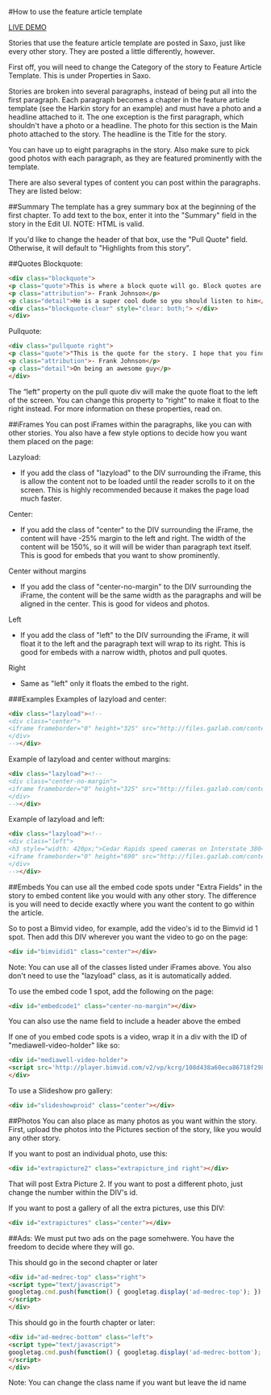 #How to use the feature article template

[LIVE DEMO](http://thegazette.com/subject/news/the-harkin-legacy-20141130)

Stories that use the feature article template are posted in Saxo, just like every other story. They are posted a little differently, however.

First off, you will need to change the Category of the story to Feature Article Template. This is under Properties in Saxo.

Stories are broken into several paragraphs, instead of being put all into the first paragraph. Each paragraph becomes a chapter in the feature article template (see the Harkin story for an example) and must have a photo and a headline attached to it. The one exception is the first paragraph, which shouldn't have a photo or a headline. The photo for this section is the Main photo attached to the story. The headline is the Title for the story.

You can have up to eight paragraphs in the story. Also make sure to pick good photos with each paragraph, as they are featured prominently with the template.

There are also several types of content you can post within the paragraphs. They are listed below:

##Summary
The template has a grey summary box at the beginning of the first chapter. To add text to the box, enter it into the "Summary" field in the story in the Edit UI. NOTE: HTML is valid.

If you'd like to change the header of that box, use the "Pull Quote" field. Otherwise, it will default to "Highlights from this story".


##Quotes
Blockquote:
```html
<div class="blockquote">
<p class="quote">This is where a block quote will go. Block quotes are super exciting. You should probably be really pumped to have one on your page.</p>
<p class="attribution">- Frank Johnson</p>
<p class="detail">He is a super cool dude so you should listen to him</p>
<div class="blockquote-clear" style="clear: both;"> </div>
</div>
```

Pullquote:
```html
<div class="pullquote right">
<p class="quote">"This is the quote for the story. I hope that you find it really compelling and fun."</p>
<p class="attribution">- Frank Johnson</p>
<p class="detail">On being an awesome guy</p>
</div>
```

The “left” property on the pull quote div will make the quote float to the left of the screen. You can change this property to “right” to make it float to the right instead. For more information on these properties, read on.

##iFrames
You can post iFrames within the paragraphs, like you can with other stories. You also have a few style options to decide how you want them placed on the page:

Lazyload:
- If you add the class of "lazyload" to the DIV surrounding the iFrame, this is allow the content not to be loaded until the reader scrolls to it on the screen. This is highly recommended because it makes the page load much faster.

Center:
- If you add the class of "center" to the DIV surrounding the iFrame, the content will have -25% margin to the left and right. The width of the content will be 150%, so it will will be wider than paragraph text itself. This is good for embeds that you want to show prominently.

Center without margins
- If you add the class of "center-no-margin" to the DIV surrounding the iFrame, the content will be the same width as the paragraphs and will be aligned in the center. This is good for videos and photos.

Left
- If you add the class of "left" to the DIV surrounding the iFrame, it will float it to the left and the paragraph text will wrap to its right. This is good for embeds with a narrow width, photos and pull quotes.

Right
- Same as "left" only it floats the embed to the right.

###Examples
Examples of lazyload and center:
```html
<div class="lazyload"><!--
<div class="center">
<iframe frameborder="0" height="325" src="http://files.gazlab.com/content-host/jm/poverty-pct-table.html" width="100%">
</div>
--></div>
```

Example of lazyload and center without margins:
```html
<div class="lazyload"><!--
<div class="center-no-margin">
<iframe frameborder="0" height="325" src="http://files.gazlab.com/content-host/jm/poverty-pct-table.html" width="100%"></iframe>
</div>
--></div>
```

Example of lazyload and left:
```html
<div class="lazyload"><!--
<div class="left">
<h3 style="width: 420px;">Cedar Rapids speed cameras on Interstate 380</h3>
<iframe frameborder="0" height="690" src="http://files.gazlab.com/content-host/locatormaps/map-i380-cameras.html" width="420"></iframe>
</div>
--></div>
```

##Embeds
You can use all the embed code spots under "Extra Fields" in the story to embed content like you would with any other story. The difference is you will need to decide exactly where you want the content to go within the article.

So to post a Bimvid video, for example, add the video's id to the Bimvid id 1 spot. Then add this DIV wherever you want the video to go on the page:
```html
<div id="bimvidid1" class="center"></div>
```

Note: You can use all of the classes listed under iFrames above. You also don't need to use the "lazyload" class, as it is automatically added.

To use the embed code 1 spot, add the following on the page:
```html
<div id="embedcode1" class="center-no-margin"></div>
```

You can also use the name field to include a header above the embed

If one of you  embed code spots is a video, wrap it in a div with the ID of "mediawell-video-holder" like so:
```html
<div id="mediawell-video-holder">
<script src='http://player.bimvid.com/v2/vp/kcrg/108d438a60eca86718f298c7aaf78738fc2b95ec'></script>
</div>
```

To use a Slideshow pro gallery:
```html
<div id="slideshowproid" class="center"></div>
```

##Photos
You can also place as many photos as you want within the story. First, upload the photos into the Pictures section of the story, like you would any other story.

If you want to post an individual photo, use this:
```html
<div id="extrapicture2" class="extrapicture_ind right"></div>
```

That will post Extra Picture 2. If you want to post a different photo, just change the number within the DIV's id.

If you want to post a gallery of all the extra pictures, use this DIV:
```html
<div id="extrapictures" class="center"></div>
```

##Ads:
We must put two ads on the page somehwere. You have the freedom to decide where they will go. 

This should go in the second chapter or later
```html
<div id="ad-medrec-top" class="right">
<script type="text/javascript">
googletag.cmd.push(function() { googletag.display('ad-medrec-top'); });
</script>
</div>
```
This should go in the fourth chapter or later:
```html
<div id="ad-medrec-bottom" class="left">
<script type="text/javascript">
googletag.cmd.push(function() { googletag.display('ad-medrec-bottom'); });
</script>
</div>
```
Note: You can change the class name if you want but leave the id name